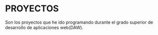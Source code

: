 # PROYECTOS
Son los proyectos que he ido programando durante el grado superior de desarrollo de aplicaciones web(DAW).
